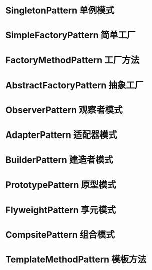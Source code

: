# SingletonPattern 单例模式

# SimpleFactoryPattern 简单工厂

# FactoryMethodPattern 工厂方法

# AbstractFactoryPattern 抽象工厂

# ObserverPattern 观察者模式

# AdapterPattern 适配器模式

# BuilderPattern 建造者模式

# PrototypePattern 原型模式

# FlyweightPattern 享元模式

# CompsitePattern 组合模式

# TemplateMethodPattern 模板方法